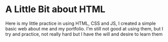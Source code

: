 # A Little Bit about HTML

   Here is my little practice in using HTML, CSS and JS, I created a simple basic web about me and my portfolio. 
 I'm still not good at using them, but I try and practice, not really hard but I have the will and desire to learn them
